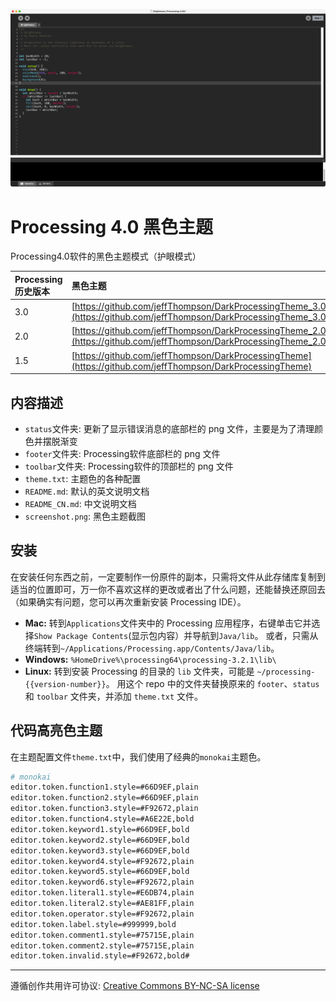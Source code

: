 ![screenshot](./screenshot.png)

Processing 4.0 黑色主题
===================

Processing4.0软件的黑色主题模式（护眼模式）

| Processing历史版本 | 黑色主题 |
| :---- | :---- |
| 3.0 | [https://github.com/jeffThompson/DarkProcessingTheme_3.0](https://github.com/jeffThompson/DarkProcessingTheme_3.0) |
| 2.0 | [https://github.com/jeffThompson/DarkProcessingTheme_2.0](https://github.com/jeffThompson/DarkProcessingTheme_2.0) |
| 1.5 | [https://github.com/jeffThompson/DarkProcessingTheme](https://github.com/jeffThompson/DarkProcessingTheme) |


## 内容描述

* `status`文件夹: 更新了显示错误消息的底部栏的 png 文件，主要是为了清理颜色并摆脱渐变
* `footer`文件夹: Processing软件底部栏的 png 文件
* `toolbar`文件夹: Processing软件的顶部栏的 png 文件
* `theme.txt`: 主题色的各种配置
* `README.md`: 默认的英文说明文档  
* `README_CN.md`: 中文说明文档  
* `screenshot.png`: 黑色主题截图

## 安装

在安装任何东西之前，一定要制作一份原件的副本，只需将文件从此存储库复制到适当的位置即可，万一你不喜欢这样的更改或者出了什么问题，还能替换还原回去（如果确实有问题，您可以再次重新安装 Processing IDE）。

* **Mac:** 转到`Applications`文件夹中的 Processing 应用程序，右键单击它并选择`Show Package Contents`(显示包内容）并导航到`Java/lib`。 或者，只需从终端转到`~/Applications/Processing.app/Contents/Java/lib`。
* **Windows:** `%HomeDrive%\processing64\processing-3.2.1\lib\`
* **Linux:** 转到安装 Processing 的目录的 `lib` 文件夹，可能是 `~/processing-{{version-number}}`。 用这个 repo 中的文件夹替换原来的 `footer`、`status` 和 `toolbar` 文件夹，并添加 `theme.txt` 文件。

## 代码高亮色主题

在主题配置文件`theme.txt`中，我们使用了经典的`monokai`主题色。

```sh
# monokai
editor.token.function1.style=#66D9EF,plain
editor.token.function2.style=#66D9EF,plain
editor.token.function3.style=#F92672,plain
editor.token.function4.style=#A6E22E,bold
editor.token.keyword1.style=#66D9EF,bold
editor.token.keyword2.style=#66D9EF,bold
editor.token.keyword3.style=#66D9EF,bold
editor.token.keyword4.style=#F92672,plain
editor.token.keyword5.style=#66D9EF,bold
editor.token.keyword6.style=#F92672,plain
editor.token.literal1.style=#E6DB74,plain
editor.token.literal2.style=#AE81FF,plain
editor.token.operator.style=#F92672,plain
editor.token.label.style=#999999,bold
editor.token.comment1.style=#75715E,plain
editor.token.comment2.style=#75715E,plain
editor.token.invalid.style=#F92672,bold#
```


----------------

遵循创作共用许可协议: [Creative Commons BY-NC-SA license](http://creativecommons.org/licenses/by-nc-sa/3.0/)